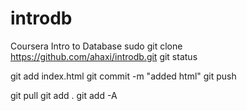 # introdb
Coursera Intro to Database 
sudo git clone https://github.com/ahaxi/introdb.git
git status

git add index.html
git commit -m "added html"
git push

git pull
git add .
git add -A